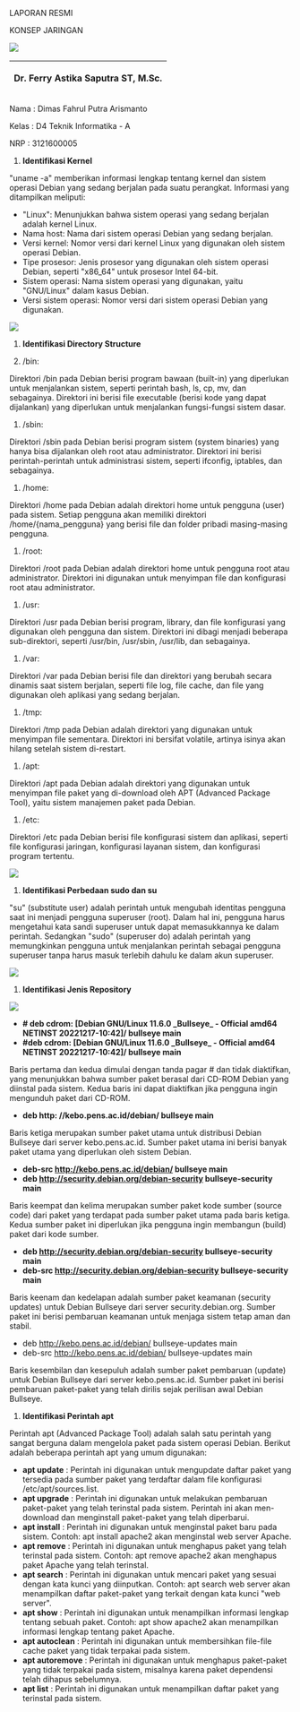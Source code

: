 ﻿LAPORAN RESMI

KONSEP JARINGAN


![](Aspose.Words.1685ee39-35a4-45e0-a942-10bbeb6fba2f.001.png)



|<p></p><p>Dr. Ferry Astika Saputra ST, M.Sc.</p>|
| :- |




Nama	: Dimas Fahrul Putra Arismanto

Kelas	: D4 Teknik Informatika - A

NRP	: 3121600005

1. **Identifikasi Kernel**

"uname -a" memberikan informasi lengkap tentang kernel dan sistem operasi Debian yang sedang berjalan pada suatu perangkat. Informasi yang ditampilkan meliputi:

- "Linux": Menunjukkan bahwa sistem operasi yang sedang berjalan adalah kernel Linux.
- Nama host: Nama dari sistem operasi Debian yang sedang berjalan.
- Versi kernel: Nomor versi dari kernel Linux yang digunakan oleh sistem operasi Debian.
- Tipe prosesor: Jenis prosesor yang digunakan oleh sistem operasi Debian, seperti "x86\_64" untuk prosesor Intel 64-bit.
- Sistem operasi: Nama sistem operasi yang digunakan, yaitu "GNU/Linux" dalam kasus Debian.
- Versi sistem operasi: Nomor versi dari sistem operasi Debian yang digunakan.

![](Aspose.Words.1685ee39-35a4-45e0-a942-10bbeb6fba2f.002.png)


1. **Identifikasi Directory Structure**

1. /bin:

Direktori /bin pada Debian berisi program bawaan (built-in) yang diperlukan untuk menjalankan sistem, seperti perintah bash, ls, cp, mv, dan sebagainya. Direktori ini berisi file executable (berisi kode yang dapat dijalankan) yang diperlukan untuk menjalankan fungsi-fungsi sistem dasar.

1. /sbin:

Direktori /sbin pada Debian berisi program sistem (system binaries) yang hanya bisa dijalankan oleh root atau administrator. Direktori ini berisi perintah-perintah untuk administrasi sistem, seperti ifconfig, iptables, dan sebagainya.

1. /home:

Direktori /home pada Debian adalah direktori home untuk pengguna (user) pada sistem. Setiap pengguna akan memiliki direktori /home/{nama\_pengguna} yang berisi file dan folder pribadi masing-masing pengguna.

1. /root:

Direktori /root pada Debian adalah direktori home untuk pengguna root atau administrator. Direktori ini digunakan untuk menyimpan file dan konfigurasi root atau administrator.

1. /usr: 

Direktori /usr pada Debian berisi program, library, dan file konfigurasi yang digunakan oleh pengguna dan sistem. Direktori ini dibagi menjadi beberapa sub-direktori, seperti /usr/bin, /usr/sbin, /usr/lib, dan sebagainya.

1. /var:

Direktori /var pada Debian berisi file dan direktori yang berubah secara dinamis saat sistem berjalan, seperti file log, file cache, dan file yang digunakan oleh aplikasi yang sedang berjalan.

1. /tmp: 

Direktori /tmp pada Debian adalah direktori yang digunakan untuk menyimpan file sementara. Direktori ini bersifat volatile, artinya isinya akan hilang setelah sistem di-restart.

1. /apt: 

Direktori /apt pada Debian adalah direktori yang digunakan untuk menyimpan file paket yang di-download oleh APT (Advanced Package Tool), yaitu sistem manajemen paket pada Debian.

1. /etc:

Direktori /etc pada Debian berisi file konfigurasi sistem dan aplikasi, seperti file konfigurasi jaringan, konfigurasi layanan sistem, dan konfigurasi program tertentu.

![](Aspose.Words.1685ee39-35a4-45e0-a942-10bbeb6fba2f.003.png)


1. **Identifikasi Perbedaan sudo dan su**

"su" (substitute user) adalah perintah untuk mengubah identitas pengguna saat ini menjadi pengguna superuser (root). Dalam hal ini, pengguna harus mengetahui kata sandi superuser untuk dapat memasukkannya ke dalam perintah. Sedangkan "sudo" (superuser do) adalah perintah yang memungkinkan pengguna untuk menjalankan perintah sebagai pengguna superuser tanpa harus masuk terlebih dahulu ke dalam akun superuser.

![](Aspose.Words.1685ee39-35a4-45e0-a942-10bbeb6fba2f.004.png)

1. **Identifikasi Jenis Repository**

![](Aspose.Words.1685ee39-35a4-45e0-a942-10bbeb6fba2f.005.png)

- **# deb cdrom: [Debian GNU/Linux 11.6.0 \_Bullseye\_ - Official amd64 NETINST 20221217-10:42]/ bullseye main**
- **#deb cdrom: [Debian GNU/Linux 11.6.0 \_Bullseye\_ - Official amd64 NETINST 20221217-10:42]/ bullseye main**

Baris pertama dan kedua dimulai dengan tanda pagar # dan tidak diaktifkan, yang menunjukkan bahwa sumber paket berasal dari CD-ROM Debian yang diinstal pada sistem. Kedua baris ini dapat diaktifkan jika pengguna ingin mengunduh paket dari CD-ROM.

- **deb http: //kebo.pens.ac.id/debian/ bullseye main**

Baris ketiga merupakan sumber paket utama untuk distribusi Debian Bullseye dari server kebo.pens.ac.id. Sumber paket utama ini berisi banyak paket utama yang diperlukan oleh sistem Debian.

- **deb-src http://kebo.pens.ac.id/debian/ bullseye main**
- **deb http://security.debian.org/debian-security bullseye-security main**

Baris keempat dan kelima merupakan sumber paket kode sumber (source code) dari paket yang terdapat pada sumber paket utama pada baris ketiga. Kedua sumber paket ini diperlukan jika pengguna ingin membangun (build) paket dari kode sumber.

- **deb http://security.debian.org/debian-security bullseye-security main**
- **deb-src http://security.debian.org/debian-security bullseye-security main**

Baris keenam dan kedelapan adalah sumber paket keamanan (security updates) untuk Debian Bullseye dari server security.debian.org. Sumber paket ini berisi pembaruan keamanan untuk menjaga sistem tetap aman dan stabil.

- deb http://kebo.pens.ac.id/debian/ bullseye-updates main
- deb-src http://kebo.pens.ac.id/debian/ bullseye-updates main

Baris kesembilan dan kesepuluh adalah sumber paket pembaruan (update) untuk Debian Bullseye dari server kebo.pens.ac.id. Sumber paket ini berisi pembaruan paket-paket yang telah dirilis sejak perilisan awal Debian Bullseye.





1. **Identifikasi Perintah apt**

Perintah apt (Advanced Package Tool) adalah salah satu perintah yang sangat berguna dalam mengelola paket pada sistem operasi Debian. Berikut adalah beberapa perintah apt yang umum digunakan:

- **apt update** : Perintah ini digunakan untuk mengupdate daftar paket yang tersedia pada sumber paket yang terdaftar dalam file konfigurasi /etc/apt/sources.list.
- **apt upgrade** : Perintah ini digunakan untuk melakukan pembaruan paket-paket yang telah terinstal pada sistem. Perintah ini akan men-download dan menginstall paket-paket yang telah diperbarui.
- **apt install** : Perintah ini digunakan untuk menginstal paket baru pada sistem. Contoh: apt install apache2 akan menginstal web server Apache.
- **apt remove** : Perintah ini digunakan untuk menghapus paket yang telah terinstal pada sistem. Contoh: apt remove apache2 akan menghapus paket Apache yang telah terinstal.
- **apt search** : Perintah ini digunakan untuk mencari paket yang sesuai dengan kata kunci yang diinputkan. Contoh: apt search web server akan menampilkan daftar paket-paket yang terkait dengan kata kunci "web server".
- **apt show** : Perintah ini digunakan untuk menampilkan informasi lengkap tentang sebuah paket. Contoh: apt show apache2 akan menampilkan informasi lengkap tentang paket Apache.
- **apt autoclean** : Perintah ini digunakan untuk membersihkan file-file cache paket yang tidak terpakai pada sistem.
- **apt autoremove** : Perintah ini digunakan untuk menghapus paket-paket yang tidak terpakai pada sistem, misalnya karena paket dependensi telah dihapus sebelumnya.
- **apt list** : Perintah ini digunakan untuk menampilkan daftar paket yang terinstal pada sistem.
